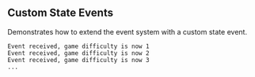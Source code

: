 ## Custom State Events

Demonstrates how to extend the event system with a custom state event.

```log
Event received, game difficulty is now 1
Event received, game difficulty is now 2
Event received, game difficulty is now 3
...
```

